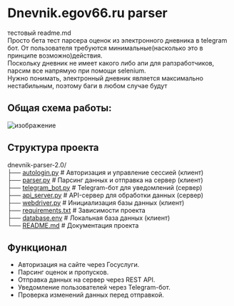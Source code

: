 # Dnevnik.egov66.ru parser  
 

тестовый readme.md  
Просто бета тест парсера оценок из электронного дневника в telegram бот. От пользователя требуются минимальные(насколько это в принципе возможно)действия.    
Поскольку дневник не имеет какого либо апи для рапзработчиков, парсим все напрямую при помощи selenium.  
Нужно понимать, электронный дневник является максимально нестабильным, поэтому баги в любом случае будут    
 


 

## Общая схема работы:  

![изображение](https://github.com/user-attachments/assets/8001f5da-d9ed-4d22-a462-17bfc39c6a25)


 
## Структура проекта  
dnevnik-parser-2.0/  
├── [autologin.py](autologin.py)    # Авторизация и управление сессией (клиент)  
├── [parser.py](parser.py)       # Парсинг данных и отправка на сервер (клиент)  
├── [telegram_bot.py](telegram_bot.py) # Telegram-бот для уведомлений (сервер)  
├── [api_server.py](api_server.py)   # API-сервер для обработки данных (сервер)  
├── [webdriver.py](webdriver.py)    # Инициализация базы данных (клиент)  
├── [requirements.txt](requirements.txt) # Зависимости проекта  
├── [database.env](database.env)              # Локальная база данных  (клиент)  
└── [README.md](README.md)                 # Документация проекта  
 


 


 

## Функционал  
- Авторизация на сайте через Госуслуги.
- Парсинг оценок и пропусков.
- Отправка данных на сервер через REST API.
- Уведомление пользователей через Telegram-бот.
- Проверка изменений данных перед отправкой.

​


​


​
